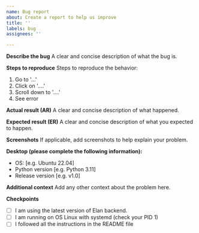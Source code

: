 ```yaml
---
name: Bug report
about: Create a report to help us improve
title: ''
labels: bug
assignees: ''

---
```


**Describe the bug**
A clear and concise description of what the bug is.

**Steps to reproduce**
Steps to reproduce the behavior:
1. Go to '...'
2. Click on '....'
3. Scroll down to '....'
4. See error

**Actual result (AR)**
A clear and concise description of what happened.

**Expected result (ER)**
A clear and concise description of what you expected to happen.

**Screenshots**
If applicable, add screenshots to help explain your problem.

**Desktop (please complete the following information):**
 - OS: [e.g. Ubuntu 22.04]
 - Python version [e.g. Python 3.11]
 - Release version [e.g. v1.0]

**Additional context**
Add any other context about the problem here.

**Checkpoints**
- [ ] I am using the latest version of Elan backend.
- [ ] I am running on OS Linux with systemd (check your PID 1)
- [ ] I followed all the instructions in the README file
